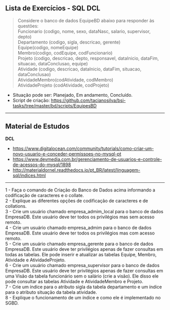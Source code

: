## Lista de Exercícios - SQL DCL

> Considere o banco de dados EquipeBD abaixo para responder às questões:<br>
Funcionario (codigo, nome, sexo, dataNasc, salario, supervisor, depto)<br>
Departamento (codigo, sigla, descricao, gerente)<br>
Equipe(codigo, nomeEquipe)<br>
Membro(codigo, codEquipe, codFuncionario)<br>
Projeto (codigo, descricao, depto, responsavel, dataInicio, dataFim, situacao, dataConclusao, equipe) <br>
Atividade (codigo, descricao, dataInicio, dataFim, situacao, dataConclusao)<br>
AtividadeMembro(codAtividade, codMembro)<br>
AtividadeProjeto (codAtividade, codProjeto)<br>

- Situação pode ser: Planejado, Em andamento, Concluído.
- Script de criação: https://github.com/tacianosilva/bsi-tasks/tree/master/bd/scripts/EquipesBD 
-----

## Material de Estudos
 **DCL**
- https://www.digitalocean.com/community/tutorials/como-criar-um-novo-usuario-e-conceder-permissoes-no-mysql-pt
- https://www.devmedia.com.br/gerenciamento-de-usuarios-e-controle-de-acessos-do-mysql/1898
- http://materialdornel.readthedocs.io/pt_BR/latest/linguagem-sql/indices.html

-----
1 - Faça o comando de Criação do Banco de Dados acima informando a codificação de caracteres e o collate.<br>
2 - Explique as diferentes opções de codificação de caracteres e de collations.<br>
3 - Crie um usuário chamado empresa_admim_local para o banco de dados EmpresaDB. Este usuário deve ter todos os privilégios mas sem acesso remoto.<br>
4 - Crie um usuário chamado empresa_admim para o banco de dados EmpresaDB. Este usuário deve ter todos os privilégios mas com acesso remoto.<br>
5 - Crie um usuário chamado empresa_gerente para o banco de dados EmpresaDB. Este usuário deve ter privilégios apenas de fazer consultas em todas as tabelas. Ele pode inserir e atualizar as tabelas Equipe, Membro, Atividade e AtividadeProjeto.<br>
6 - Crie um usuário chamado empresa_supervisor para o banco de dados EmpresaDB. Este usuário deve ter privilégios apenas de fazer consultas em uma Visão da tabela funcionário sem o salário (crie a visão). Ele disso ele pode consultar as tabelas Atividade e AtividadeMembro e Projeto.<br>
7 - Crie um índice para o atributo sigla da tabela departamento e um índice para o atributo situação da tabela atividade.<br>
8 - Explique o funcionamento de um índice e como ele é implementado no SGBD.
